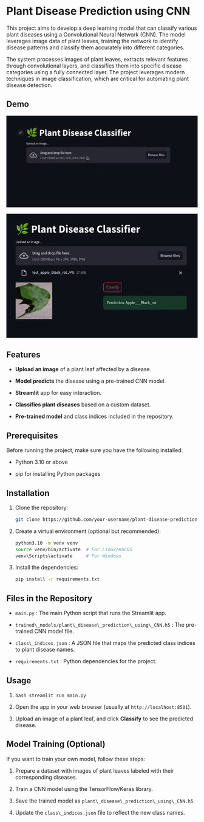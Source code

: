 Plant Disease Prediction using CNN
==================================

This project aims to develop a deep learning model that can classify various plant diseases using a Convolutional Neural Network (CNN). The model leverages image data of plant leaves, training the network to identify disease patterns and classify them accurately into different categories.

The system processes images of plant leaves, extracts relevant features through convolutional layers, and classifies them into specific disease categories using a fully connected layer. The project leverages modern techniques in image classification, which are critical for automating plant disease detection.

Demo
-----

![Plant Disease Classification Model](Screenshot%202024-12-03%20125238.png)

![Plant Disease Classification Model](Screenshot%202024-12-03%20125257.png)



Features
--------

*   **Upload an image** of a plant leaf affected by a disease.
    
*   **Model predicts** the disease using a pre-trained CNN model.
    
*   **Streamlit** app for easy interaction.
    
*   **Classifies plant diseases** based on a custom dataset.
    
*   **Pre-trained model** and class indices included in the repository.
    

Prerequisites
-------------

Before running the project, make sure you have the following installed:

*   Python 3.10 or above
    
*   pip for installing Python packages
    

Installation
------------

1.  Clone the repository:
    ```bash
    git clone https://github.com/your-username/plant-disease-prediction.git
    ```
    
2.  Create a virtual environment (optional but recommended):
    ```bash
    python3.10 -m venv venv
    source venv/bin/activate  # For Linux/macOS
    venv\Scripts\activate     # For Windows  
    ```

3. Install the dependencies:
   ```bash
   pip install -r requirements.txt
   ```

Files in the Repository
-----------------------

*   `main.py` : The main Python script that runs the Streamlit app.
    
*   `trained\_models/plant\_disease\_prediction\_using\_CNN.h5` : The pre-trained CNN model file.
    
*   `class\_indices.json` : A JSON file that maps the predicted class indices to plant disease names.
    
*   `requirements.txt` : Python dependencies for the project.
    

Usage
-----

1. ```bash streamlit run main.py```
    
2.  Open the app in your web browser (usually at `http://localhost:8501`).
    
3.  Upload an image of a plant leaf, and click **Classify** to see the predicted disease.
    

Model Training (Optional)
-------------------------

If you want to train your own model, follow these steps:

1.  Prepare a dataset with images of plant leaves labeled with their corresponding diseases.
    
2.  Train a CNN model using the TensorFlow/Keras library.
    
3.  Save the trained model as `plant\_disease\_prediction\_using\_CNN.h5`.
    
4.  Update the `class\_indices.json` file to reflect the new class names.
